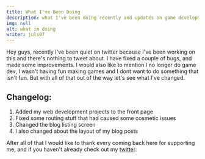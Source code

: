 ```yaml
---
title: What I've Been Doing
description: what I've been doing recently and updates on game development
img: null
alt: what im doing
writer: juls07
---
```


Hey guys, recently I've been quiet on twitter because I've been working on 
this and there's nothing to tweet about. I have fixed a couple of bugs, and made some 
improvements. I would also like to mention I no longer do game dev, 
I wasn't having fun making games and I dont want to do something that isn't fun. But with all 
of that out of the way let's see what I've changed.


## Changelog:
1. Added my web development projects to the front page
1. Fixed some routing stuff that had caused some cosmetic issues
1. Changed the blog listing screen
1. I also changed about the layout of my blog posts

After all of that I would like to thank every coming back here for supporting me, 
and if you haven't already check out my [twitter](https://twitter.com/julie4055_).
